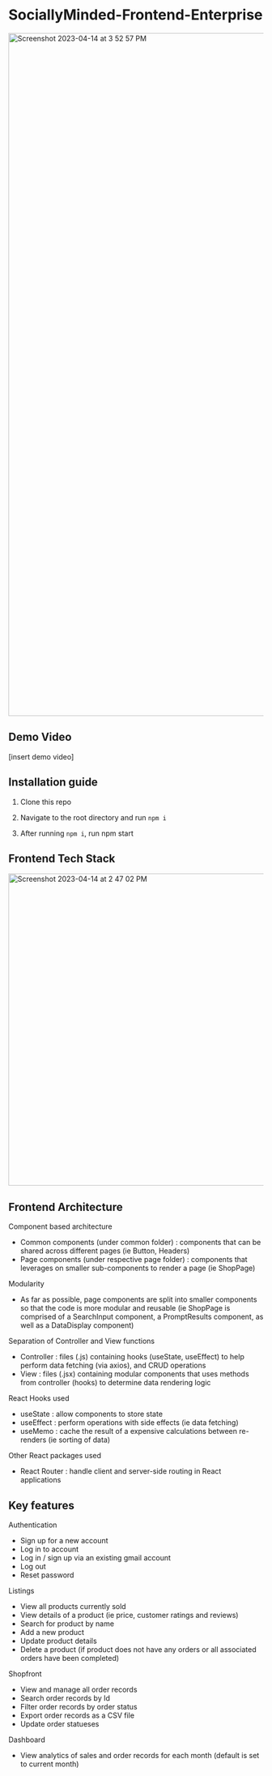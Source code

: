 # SociallyMinded-Frontend-Enterprise

<img width="1348" alt="Screenshot 2023-04-14 at 3 52 57 PM" src="https://user-images.githubusercontent.com/97529863/231980612-8b521b1c-06a2-46ab-985b-1079b7e83a0e.png">

## Demo Video
[insert demo video]

## Installation guide

1. Clone this repo

2. Navigate to the root directory and run `npm i`

3. After running `npm i`, run npm start 

## Frontend Tech Stack
<img width="616" alt="Screenshot 2023-04-14 at 2 47 02 PM" src="https://user-images.githubusercontent.com/97529863/231965201-9746f258-17b1-4e63-b5fa-b8f3511dfc97.png">

## Frontend Architecture
Component based architecture
- Common components (under common folder) : components that can be shared across different pages (ie Button, Headers)
- Page components (under respective page folder) : components that leverages on smaller sub-components to render a page (ie ShopPage)

Modularity 
- As far as possible, page components are split into smaller components so that the code is more modular and reusable (ie ShopPage is comprised of a SearchInput component, a PromptResults component, as well as a DataDisplay component)

Separation of Controller and View functions
- Controller : files (.js) containing hooks (useState, useEffect) to help perform data fetching (via axios), and CRUD operations
- View : files (.jsx) containing modular components that uses methods from controller (hooks) to determine data rendering logic 

React Hooks used
- useState : allow components to store state 
- useEffect : perform operations with side effects (ie data fetching)
- useMemo : cache the result of a expensive calculations between re-renders (ie sorting of data)

Other React packages used 
- React Router : handle client and server-side routing in React applications

## Key features
Authentication 
- Sign up for a new account
- Log in to account
- Log in / sign up via an existing gmail account
- Log out
- Reset password

Listings
- View all products currently sold
- View details of a product (ie price, customer ratings and reviews)
- Search for product by name
- Add a new product
- Update product details
- Delete a product (if product does not have any orders or all associated orders have been completed)

Shopfront
- View and manage all order records
- Search order records by Id
- Filter order records by order status
- Export order records as a CSV file 
- Update order statueses

Dashboard
- View analytics of sales and order records for each month (default is set to current month)

